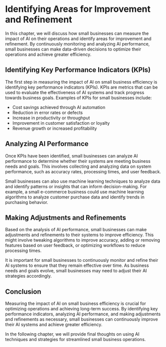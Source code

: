 Identifying Areas for Improvement and Refinement
=============================================================================================================

In this chapter, we will discuss how small businesses can measure the impact of AI on their operations and identify areas for improvement and refinement. By continuously monitoring and analyzing AI performance, small businesses can make data-driven decisions to optimize their operations and achieve greater efficiency.

Identifying Key Performance Indicators (KPIs)
---------------------------------------------

The first step in measuring the impact of AI on small business efficiency is identifying key performance indicators (KPIs). KPIs are metrics that can be used to evaluate the effectiveness of AI systems and track progress towards business goals. Examples of KPIs for small businesses include:

* Cost savings achieved through AI automation
* Reduction in error rates or defects
* Increase in productivity or throughput
* Improvement in customer satisfaction or loyalty
* Revenue growth or increased profitability

Analyzing AI Performance
------------------------

Once KPIs have been identified, small businesses can analyze AI performance to determine whether their systems are meeting business needs and goals. This involves collecting and analyzing data on system performance, such as accuracy rates, processing times, and user feedback.

Small businesses can also use machine learning techniques to analyze data and identify patterns or insights that can inform decision-making. For example, a small e-commerce business could use machine learning algorithms to analyze customer purchase data and identify trends in purchasing behavior.

Making Adjustments and Refinements
----------------------------------

Based on the analysis of AI performance, small businesses can make adjustments and refinements to their systems to improve efficiency. This might involve tweaking algorithms to improve accuracy, adding or removing features based on user feedback, or optimizing workflows to reduce processing times.

It is important for small businesses to continuously monitor and refine their AI systems to ensure that they remain effective over time. As business needs and goals evolve, small businesses may need to adjust their AI strategies accordingly.

Conclusion
----------

Measuring the impact of AI on small business efficiency is crucial for optimizing operations and achieving long-term success. By identifying key performance indicators, analyzing AI performance, and making adjustments and refinements as necessary, small businesses can continuously improve their AI systems and achieve greater efficiency.

In the following chapter, we will provide final thoughts on using AI techniques and strategies for streamlined small business operations.
